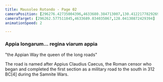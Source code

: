```yaml
---
title: Mausoleo Rotondo - Page 02
cameraPosition: [296276.42735004396,4633680.384713007,130.41221778292692]
cameraTarget: [296262.577511845,4633689.034035067,128.04130872429394]
animationSpeed: 2

---
```


### Appia longarum... regina viarum appia

"the Appian Way the queen of the long roads"

The road is named after Appius Claudius Caecus, the Roman censor who began and completed the first section as a military road to the south in 312 BC[4] during the Samnite Wars.
